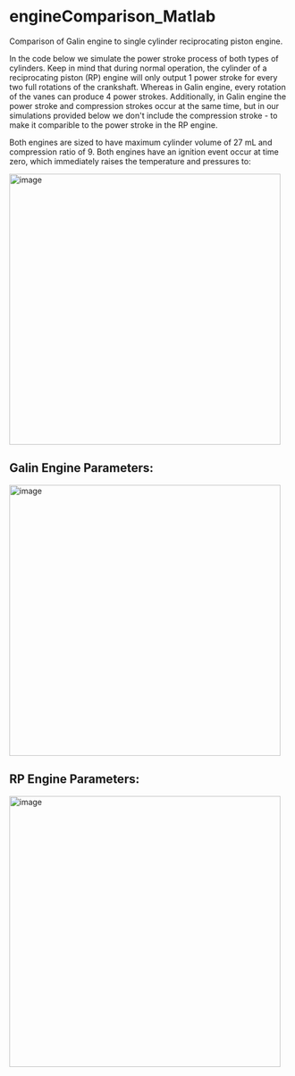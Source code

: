 # engineComparison_Matlab
Comparison of Galin engine to single cylinder reciprocating piston engine.

In the code below we simulate the power stroke process of both types of cylinders. Keep in mind that during normal operation, the cylinder of a reciprocating piston (RP) engine will only output 1 power stroke for every two full rotations of the crankshaft. Whereas in Galin engine, every rotation of the vanes can produce 4 power strokes. Additionally, in Galin engine the power stroke and compression strokes occur at the same time, but in our simulations provided below we don't include the compression stroke - to make it comparible to the power stroke in the RP engine. 

Both engines are sized to have maximum cylinder volume of 27 mL and compression ratio of 9. 
Both engines have an ignition event occur at time zero, which immediately raises the temperature and pressures to:

<img width="485" alt="image" src="https://user-images.githubusercontent.com/4331453/191400037-d32302ae-cfd4-479e-a218-9937668938f9.png">

## Galin Engine Parameters:

<img width="485" alt="image" src="https://user-images.githubusercontent.com/4331453/191400703-08841278-d60e-4b86-b3ac-7c05318657d5.png">

## RP Engine Parameters:

<img width="485" alt="image" src="https://user-images.githubusercontent.com/4331453/191400797-69fc5247-7755-4250-8612-16c9a2cfb1d9.png">
